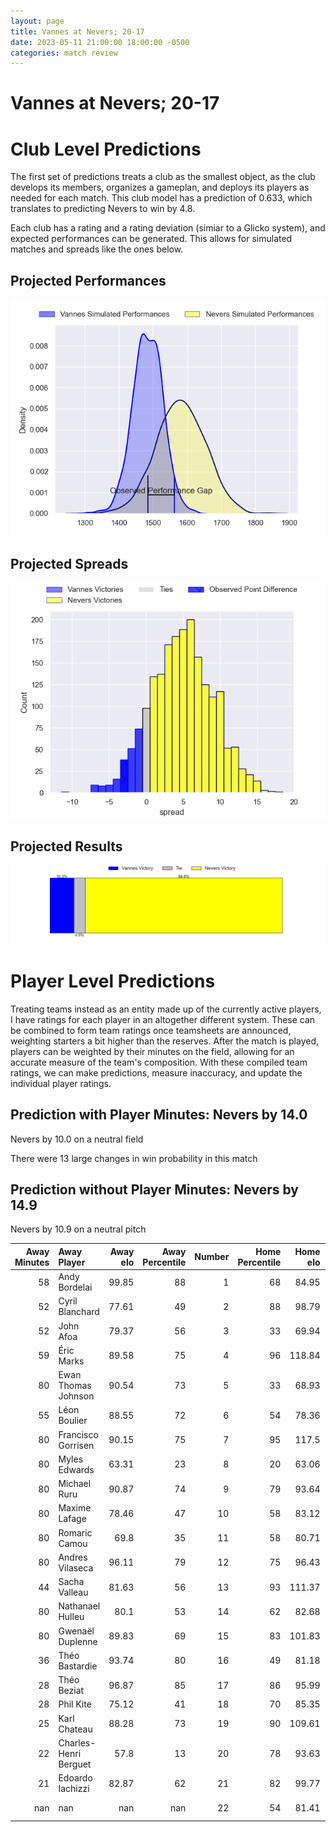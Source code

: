 ```yaml
---  
layout: page  
title: Vannes at Nevers; 20-17  
date: 2023-05-11 21:00:00 18:00:00 -0500  
categories: match review  
---
```

# Vannes at Nevers; 20-17

# Club Level Predictions


The first set of predictions treats a club as the smallest object, as the club develops its members, organizes a gameplan, and deploys its players as needed for each match. This club model has a prediction of 0.633, which translates to predicting Nevers to win by 4.8.

Each club has a rating and a rating deviation (simiar to a Glicko system), and expected performances can be generated. This allows for simulated matches and spreads like the ones below.
## Projected Performances


![Projected Performances](plots/performances_2023-05-11-Nevers-Vannes.png)
## Projected Spreads


![Projected Spreads](plots/spreads_2023-05-11-Nevers-Vannes.png)
## Projected Results


![Projected Results](plots/resultbar_2023-05-11-Nevers-Vannes.png)
# Player Level Predictions


Treating teams instead as an entity made up of the currently active players, I have ratings for each player in an altogether different system. These can be combined to form team ratings once teamsheets are announced, weighting starters a bit higher than the reserves. After the match is played, players can be weighted by their minutes on the field, allowing for an accurate measure of the team's composition. With these compiled team ratings, we can make predictions, measure inaccuracy, and update the individual player ratings.
## Prediction with Player Minutes: Nevers by 14.0


Nevers by 10.0 on a neutral field

There were 13 large changes in win probability in this match
## Prediction without Player Minutes: Nevers by 14.9


Nevers by 10.9 on a neutral pitch



|   Away Minutes | Away Player           |   Away elo |   Away Percentile |   Number |   Home Percentile |   Home elo | Home Player         |   Home Minutes |
|---------------:|:----------------------|-----------:|------------------:|---------:|------------------:|-----------:|:--------------------|---------------:|
|             58 | Andy Bordelai         |      99.85 |                88 |        1 |                68 |      84.95 | Kamaliele Tufele    |             51 |
|             52 | Cyril Blanchard       |      77.61 |                49 |        2 |                88 |      98.79 | Elia Elia           |             41 |
|             52 | John Afoa             |      79.37 |                56 |        3 |                33 |      69.94 | Cleopas Kundiona    |             47 |
|             59 | Éric Marks            |      89.58 |                75 |        4 |                96 |     118.84 | Maxence Barjaud     |             80 |
|             80 | Ewan Thomas Johnson   |      90.54 |                73 |        5 |                33 |      68.93 | Maka Polutele       |             58 |
|             55 | Léon Boulier          |      88.55 |                72 |        6 |                54 |      78.36 | Luka Plataret       |             58 |
|             80 | Francisco Gorrisen    |      90.15 |                75 |        7 |                95 |     117.5  | Hugues Bastide      |             60 |
|             80 | Myles Edwards         |      63.31 |                23 |        8 |                20 |      63.06 | Steven David        |             80 |
|             80 | Michael Ruru          |      90.87 |                74 |        9 |                79 |      93.64 | Yoan Cottin         |             80 |
|             80 | Maxime Lafage         |      78.46 |                47 |       10 |                58 |      83.12 | Yohan Le Bourhis    |             80 |
|             80 | Romaric Camou         |      69.8  |                35 |       11 |                58 |      80.71 | Lucas Blanc         |             80 |
|             80 | Andres Vilaseca       |      96.11 |                79 |       12 |                75 |      96.43 | Mattéo Faucher      |             76 |
|             44 | Sacha Valleau         |      81.63 |                56 |       13 |                93 |     111.37 | Alifereti Loaloa    |             80 |
|             80 | Nathanael Hulleu      |      80.1  |                53 |       14 |                62 |      82.68 | Christian Ambadiang |             80 |
|             80 | Gwenaël Duplenne      |      89.83 |                69 |       15 |                83 |     101.83 | Kylian Jaminet      |             80 |
|             36 | Théo Bastardie        |      93.74 |                80 |       16 |                49 |      81.18 | Issam Hamel         |             39 |
|             28 | Théo Beziat           |      96.87 |                85 |       17 |                86 |      95.99 | Ilia Kaikatsishvili |             33 |
|             28 | Phil Kite             |      75.12 |                41 |       18 |                70 |      85.35 | Aitor Kitutu        |             29 |
|             25 | Karl Chateau          |      88.28 |                73 |       19 |                90 |     109.61 | Senio Toleafoa      |             22 |
|             22 | Charles-Henri Berguet |      57.8  |                13 |       20 |                78 |      93.63 | Jason-Collin Fraser |             22 |
|             21 | Edoardo Iachizzi      |      82.87 |                62 |       21 |                82 |      99.77 | Kevin Noah          |             20 |
|            nan | nan                   |     nan    |               nan |       22 |                54 |      81.41 | Thomas Zenon        |              4 |


